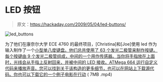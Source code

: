 # LED 按钮

> 原文：<https://hackaday.com/2009/05/04/led-buttons/>

![led_buttons](img/49025d860acc25ee68725aff1db10dc0.png "led_buttons")

为了他们在康奈尔大学 ECE 4760 的最终项目，[Christina]和[Joe]使用 led 作为输入制作了一个[小型单八度键盘。他们总共使用了 63 个发光二极管来制作按键。每个按键由 9 个发光二极管组成，中间的一个用作传感器。当你将手指放在上面时，光线会从手指上反射回来，并被中间的 LED 接收。ATMega 664 运行自定义代码来播放声音。您可以找到关于该构造的更多细节，也可以在网站上下载源代码。你也可以下载它的一个例子电影](http://instruct1.cit.cornell.edu/courses/ee476/FinalProjects/s2009/cgg27_jpv23/cgg27_jpv23/webpagef.htm)[在行动](http://instruct1.cit.cornell.edu/courses/ee476/FinalProjects/s2009/cgg27_jpv23/LEDpiano.MP4) ( 7MB .mp4)